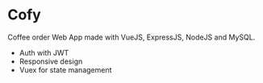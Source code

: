 # Cofy
Coffee order Web App made with VueJS, ExpressJS, NodeJS and MySQL.

* Auth with JWT
* Responsive design
* Vuex for state management
